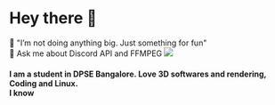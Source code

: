 <h1> Hey there 👋</h1>
🔭 "I’m not doing anything big. Just something for fun"<br>
💬 Ask me about Discord API and FFMPEG
<img src="https://github.com/alvinbengeorge/alvinbengeorge/blob/main/GlassSphere.png" >
<h4>I am a student in DPSE Bangalore. Love 3D softwares and rendering, Coding and Linux.<br> I know</h4>

<!--
**alvinbengeorge/alvinbengeorge** is a ✨ _special_ ✨ repository because its `README.md` (this file) appears on your GitHub profile.

Here are some ideas to get you started:

- 🔭 I’m currently working on ...
- 🌱 I’m currently learning ...
- 👯 I’m looking to collaborate on ...
- 🤔 I’m looking for help with ...
- 💬 Ask me about ...
- 📫 How to reach me: ...
- 😄 Pronouns: ...
- ⚡ Fun fact: ...
-->
